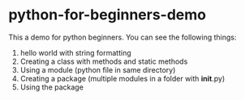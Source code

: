 # python-for-beginners-demo
This a demo for python beginners.
You can see the following things:

1. hello world with string formatting
1. Creating a class with methods and static methods
1. Using a module (python file in same directory)
1. Creating a package (multiple modules in a folder with __init__.py)
1. Using the package
